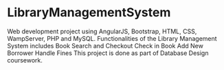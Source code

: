 # LibraryManagementSystem

Web development project using AngularJS, Bootstrap, HTML, CSS, WampServer, PHP and MySQL. Functionalities of the Library Management System includes
Book Search and Checkout
Check in Book
Add New Borrower
Handle Fines
This project is done as part of Database Design coursework.
